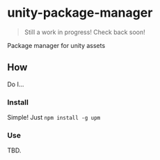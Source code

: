 # unity-package-manager

> Still a work in progress! Check back soon!

Package manager for unity assets

## How

Do I...

### Install

Simple! Just `npm install -g upm`

### Use

TBD.
